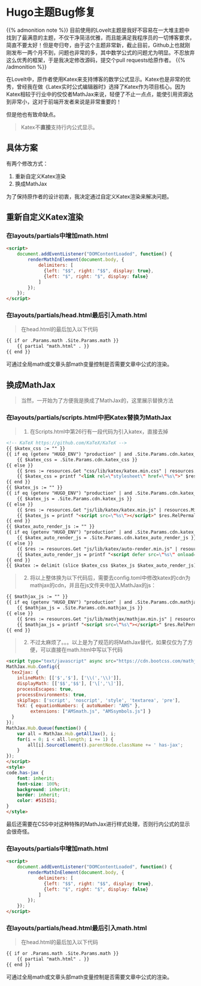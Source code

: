 # Hugo主题Bug修复


{{% admonition note %}}
目前使用的LoveIt主题是我好不容易在一大堆主题中找到了最满意的主题，不仅干净简洁优雅，而且能满足我程序员的一切博客要求，简直不要太好！但是夸归夸，由于这个主题非常新，截止目前，Github上也就刚刚发布一两个月不到，问题也非常的多，其中数学公式的问题尤为明显。不忍放弃这么优秀的框架，于是我决定修改源码，提交个pull requests给原作者。
{{% /admonition %}}

在LoveIt中，原作者使用Katex来支持博客的数学公式显示。Katex也是非常的优秀，曾经我在做《Latex实时公式编辑器时》选择了Katex作为项目核心。因为Katex相较于行业中的佼佼者MathJax来说，轻便了不止一点点，能使引用资源达到非常小，这对于前端开发者来说是非常重要的！

但是他也有致命缺点。
>Katex不**直接**支持行内公式显示。

## 具体方案
有两个修改方式：

1. 重新自定义Katex渲染
2. 换成MathJax

为了保持原作者的设计初衷，我决定通过自定义Katex渲染来解决问题。

## 重新自定义Katex渲染
### 在layouts/partials中增加math.html
```html
<script>
    document.addEventListener("DOMContentLoaded", function() {
        renderMathInElement(document.body, {
            delimiters: [
              {left: "$$", right: "$$", display: true},
              {left: "$", right: "$", display: false}
            ]
        });
    });
</script>
```

### 在layouts/partials/head.html最后引入math.html
>在head.html的最后加入以下代码
```html
{{ if or .Params.math .Site.Params.math }}
    {{ partial "math.html" . }}
{{ end }}
```
可通过全局math或文章头部math变量控制是否需要文章中公式的渲染。

## 换成MathJax
>当然，一开始为了方便我是换成了MathJax的，这里展示替换方法

### 在layouts/partials/scripts.html中把Katex替换为MathJax
>1. 在Scripts.html中第26行有一段代码为引入katex，直接去掉
```html
<!-- KaTeX https://github.com/KaTeX/KaTeX -->
{{ $katex_css := "" }}
{{ if eq (getenv "HUGO_ENV") "production" | and .Site.Params.cdn.katex_css }}
    {{ $katex_css = .Site.Params.cdn.katex_css }}
{{ else }}
    {{ $res := resources.Get "css/lib/katex/katex.min.css" | resources.Minify }}
    {{ $katex_css = printf "<link rel=\"stylesheet\" href=\"%s\">" $res.RelPermalink }}
{{ end }}
{{ $katex_js := "" }}
{{ if eq (getenv "HUGO_ENV") "production" | and .Site.Params.cdn.katex_js }}
    {{ $katex_js = .Site.Params.cdn.katex_js }}
{{ else }}
    {{ $res := resources.Get "js/lib/katex/katex.min.js" | resources.Minify }}
    {{ $katex_js = printf "<script src=\"%s\"></script>" $res.RelPermalink }}
{{ end }}
{{ $katex_auto_render_js := "" }}
{{ if eq (getenv "HUGO_ENV") "production" | and .Site.Params.cdn.katex_auto_render_js }}
    {{ $katex_auto_render_js = .Site.Params.cdn.katex_auto_render_js }}
{{ else }}
    {{ $res := resources.Get "js/lib/katex/auto-render.min.js" | resources.Minify }}
    {{ $katex_auto_render_js = printf "<script defer src=\"%s\" onload=\"renderMathInElement(document.body);\"></script>" $res.RelPermalink }}
{{ end }}
{{ $katex := delimit (slice $katex_css $katex_js $katex_auto_render_js) "" }}
```

>2. 将以上整体换为以下代码后，需要去config.toml中修改katex的cdn为mathjax的cdn，并且在js文件夹中加入MathJax的js：
```html
{{ $mathjax_js := "" }}
{{ if eq (getenv "HUGO_ENV") "production" | and .Site.Params.cdn.mathjax_js }}
    {{ $mathjax_js = .Site.Params.cdn.mathjax_js }}
{{ else }}
    {{ $res := resources.Get "js/lib/mathjax/mathjax.min.js" | resources.Minify }}
    {{ $mathjax_js = printf "<script src=\"%s\"></script>" $res.RelPermalink }}
{{ end }}
```

>2. 不过太麻烦了。。。以上是为了规范的将MathJax替代，如果仅仅为了方便，可以直接在math.html中写以下代码
```html
<script type="text/javascript" async src="https://cdn.bootcss.com/mathjax/2.7.3/MathJax.js?config=TeX-AMS-MML_HTMLorMML">
MathJax.Hub.Config({
  tex2jax: {
    inlineMath: [['$','$'], ['\\(','\\)']],
    displayMath: [['$$','$$'], ['\[','\]']],
    processEscapes: true,
    processEnvironments: true,
    skipTags: ['script', 'noscript', 'style', 'textarea', 'pre'],
    TeX: { equationNumbers: { autoNumber: "AMS" },
         extensions: ["AMSmath.js", "AMSsymbols.js"] }
  }
});
MathJax.Hub.Queue(function() {
    var all = MathJax.Hub.getAllJax(), i;
    for(i = 0; i < all.length; i += 1) {
        all[i].SourceElement().parentNode.className += ' has-jax';
    }
});
</script>
<style>
code.has-jax {
    font: inherit;
    font-size: 100%;
    background: inherit;
    border: inherit;
    color: #515151;
}
</style>
```
最后还需要在CSS中对这种特殊的MathJax进行样式处理，否则行内公式的显示会很奇怪。

### 在layouts/partials中增加math.html
```html
<script>
    document.addEventListener("DOMContentLoaded", function() {
        renderMathInElement(document.body, {
            delimiters: [
              {left: "$$", right: "$$", display: true},
              {left: "$", right: "$", display: false}
            ]
        });
    });
</script>
```

### 在layouts/partials/head.html最后引入math.html
>在head.html的最后加入以下代码
```html
{{ if or .Params.math .Site.Params.math }}
    {{ partial "math.html" . }}
{{ end }}
```
可通过全局math或文章头部math变量控制是否需要文章中公式的渲染。